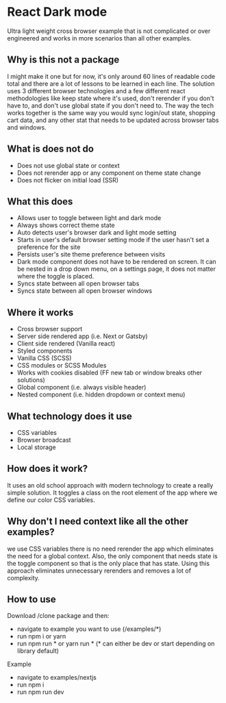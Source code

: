 
# React Dark mode
Ultra light weight cross browser example that is not complicated or over engineered and works in more scenarios than all other examples.
## Why is this not a package
I might make it one but for now, it's only around 60 lines of readable code total and there are a lot of lessons to be learned in each line.  The solution uses 3 different browser technologies and a few different react methodologies like keep state where it's used, don't rerender if you don't have to, and don't use global state if you don't need to.  The way the tech works together is the same way you would sync login/out state, shopping cart data, and any other stat that needs to be updated across browser tabs and windows.
## What is does not do
- Does not use global state or context
- Does not rerender app or any component on theme state change
- Does not flicker on initial load (SSR)
## What this does
 - Allows user to toggle between light and dark mode
 - Always shows correct theme state
 - Auto detects user's browser dark and light mode setting
 - Starts in user's default browser setting mode if the user hasn't set a preference for the site
 - Persists user's site theme preference between visits
 - Dark mode component does not have to be rendered on screen. It can be nested in a drop down menu, on a settings page, it does not matter where the toggle is placed.
 - Syncs state between all open browser tabs
 - Syncs state between all open browser windows
## Where it works
- Cross browser support
- Server side rendered app (i.e. Next or Gatsby)
- Client side rendered  (Vanilla react)
- Styled components
- Vanilla CSS (SCSS)
- CSS modules or SCSS Modules
- Works with cookies disabled (FF new tab or window breaks other solutions)
- Global component (i.e. always visible header)
- Nested component (i.e. hidden dropdown or context menu)
## What technology does it use
- CSS variables
- Browser broadcast
- Local storage
## How does it work?
It uses an old school approach with modern technology to create a really simple solution.  It toggles a class on the root element of the app where we define our color CSS variables.
## Why don't I need context like all the other examples?
we use CSS variables there is no need rerender the app which eliminates the need for a global context.  Also, the only component that needs state is the toggle component so that is the only place that has state.  Using this approach eliminates unnecessary rerenders and removes a lot of complexity.
## How to use
Download /clone package and then:
- navigate to example you want to use (/examples/*)
- run npm i or yarn
- run npm run * or yarn run * (* can either be dev or start depending on library default)

Example
- navigate to examples/nextjs
- run npm i
- run npm run dev